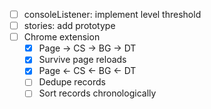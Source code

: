 - [ ] consoleListener: implement level threshold
- [ ] stories: add prototype
- [ ] Chrome extension
    - [x] Page -> CS -> BG -> DT
    - [x] Survive page reloads
    - [x] Page <- CS <- BG <- DT
    - [ ] Dedupe records
    - [ ] Sort records chronologically
